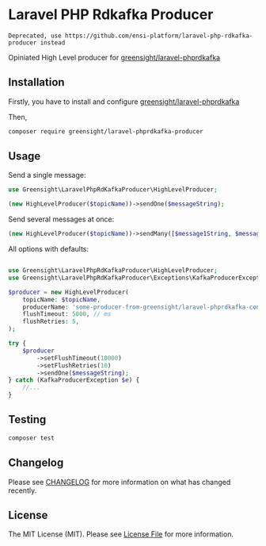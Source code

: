 # Laravel PHP Rdkafka Producer

`Deprecated, use https://github.com/ensi-platform/laravel-php-rdkafka-producer instead`

Opiniated High Level producer for [greensight/laravel-phprdkafka](https://github.com/greensight/laravel-php-rdkafka)

## Installation

Firstly, you have to install and configure [greensight/laravel-phprdkafka](https://github.com/greensight/laravel-php-rdkafka)

Then,
```bash
composer require greensight/laravel-phprdkafka-producer
```

## Usage

Send a single message:

```php
use Greensight\LaravelPhpRdKafkaProducer\HighLevelProducer;

(new HighLevelProducer($topicName))->sendOne($messageString);
```

Send several messages at once:

```php
(new HighLevelProducer($topicName))->sendMany([$message1String, $message2String]);
```

All options with defaults:

```php

use Greensight\LaravelPhpRdKafkaProducer\HighLevelProducer;
use Greensight\LaravelPhpRdKafkaProducer\Exceptions\KafkaProducerException;

$producer = new HighLevelProducer(
    topicName: $topicName, 
    producerName: 'some-producer-from-greensight/laravel-phprdkafka-config', 
    flushTimeout: 5000, // ms
    flushRetries: 5,
);

try {
    $producer
        ->setFlushTimeout(10000)
        ->setFlushRetries(10)
        ->sendOne($messageString);
} catch (KafkaProducerException $e) {
    //...
}

```

## Testing

```bash
composer test
```

## Changelog

Please see [CHANGELOG](CHANGELOG.md) for more information on what has changed recently.

## License

The MIT License (MIT). Please see [License File](LICENSE.md) for more information.
